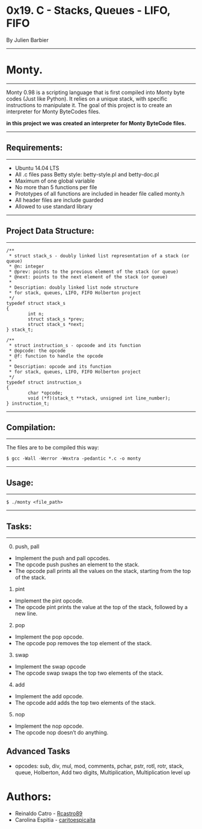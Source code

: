 # 0x19. C - Stacks, Queues - LIFO, FIFO
 By Julien Barbier

------------

# Monty.

------------

Monty 0.98 is a scripting language that is first compiled into Monty byte codes (Just like Python). It relies on a unique stack, with specific instructions to manipulate it. The goal of this project is to create an interpreter for Monty ByteCodes files.

**in this project we was created an interpreter for Monty ByteCode files.**

------------

## Requirements:

------------
- Ubuntu 14.04 LTS
- All .c files pass Betty style: betty-style.pl and betty-doc.pl
- Maximum of one global variable
- No more than 5 functions per file
- Prototypes of all functions are included in header file called monty.h
- All header files are include guarded
- Allowed to use standard library
------------

## Project Data Structure:

------------
```
/**
 * struct stack_s - doubly linked list representation of a stack (or queue)
 * @n: integer
 * @prev: points to the previous element of the stack (or queue)
 * @next: points to the next element of the stack (or queue)
 *
 * Description: doubly linked list node structure
 * for stack, queues, LIFO, FIFO Holberton project
 */
typedef struct stack_s
{
        int n;
        struct stack_s *prev;
        struct stack_s *next;
} stack_t;

/**
 * struct instruction_s - opcoode and its function
 * @opcode: the opcode
 * @f: function to handle the opcode
 *
 * Description: opcode and its function
 * for stack, queues, LIFO, FIFO Holberton project
 */
typedef struct instruction_s
{
        char *opcode;
        void (*f)(stack_t **stack, unsigned int line_number);
} instruction_t;
```
------------

## Compilation:

------------
The files are to be compiled this way:
```
$ gcc -Wall -Werror -Wextra -pedantic *.c -o monty
```
------------

## Usage:

------------
```
$ ./monty <file_path>
```
------------

## Tasks:

------------
0. push, pall
- Implement the push and pall opcodes.
- The opcode push pushes an element to the stack.
- The opcode pall prints all the values on the stack, starting from the top of the stack.
1. pint
- Implement the pint opcode.
- The opcode pint prints the value at the top of the stack, followed by a new line.
2. pop
- Implement the pop opcode.
- The opcode pop removes the top element of the stack.
3. swap
- Implement the swap opcode
- The opcode swap swaps the top two elements of the stack.
4. add
- Implement the add opcode.
- The opcode add adds the top two elements of the stack.
5. nop
- Implement the nop opcode.
- The opcode nop doesn’t do anything.

## Advanced Tasks

- opcodes: sub, div, mul, mod, comments, pchar, pstr, rotl, rotr, stack, queue, Holberton, Add two digits, Multiplication, Multiplication level up


# Authors:
  - Reinaldo Catro - [Rcastro89](https://github.com/Rcastro89) 
  - Carolina Espitia - [caritoespicaita](https://github.com/caritoespicaita) 

